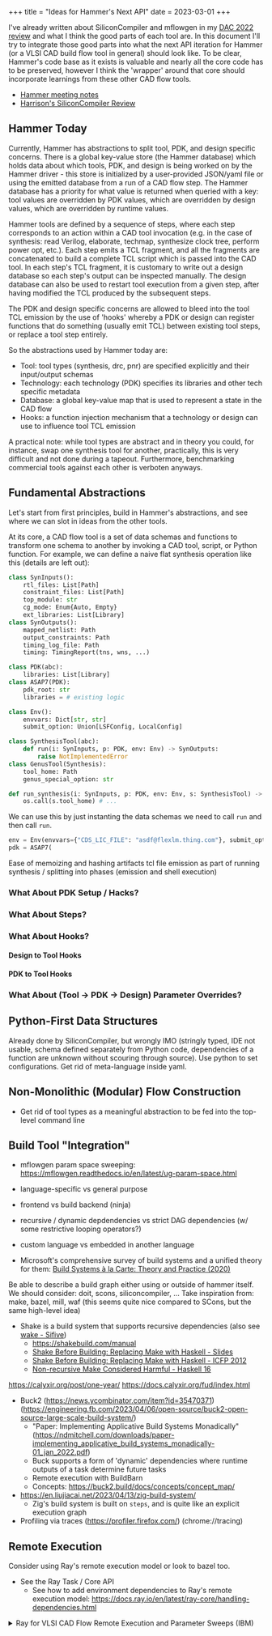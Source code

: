 +++
title = "Ideas for Hammer's Next API"
date = 2023-03-01
+++

I've already written about SiliconCompiler and mflowgen in my [DAC 2022 review](@/conference_reviews/dac_2022.md#cad-flow-tools) and what I think the good parts of each tool are.
In this document I'll try to integrate those good parts into what the next API iteration for Hammer (or a VLSI CAD build flow tool in general) should look like.
To be clear, Hammer's code base as it exists is valuable and nearly all the core code has to be preserved, however I think the 'wrapper' around that core should incorporate learnings from these other CAD flow tools.

- [Hammer meeting notes](https://docs.google.com/document/d/1nFXj-F26YS9GGl0igWOnuv0uaLlI9wcTRfKYwjU3S4k/edit#)
- [Harrison's SiliconCompiler Review](https://docs.google.com/presentation/d/1TwwHfEv5FyEZyY0Wwj8M4ltuM14dNI93JDCWACtDDA0/edit#slide=id.p)

## Hammer Today

Currently, Hammer has abstractions to split tool, PDK, and design specific concerns.
There is a global key-value store (the Hammer database) which holds data about which tools, PDK, and design is being worked on by the Hammer driver - this store is initialized by a user-provided JSON/yaml file or using the emitted database from a run of a CAD flow step.
The Hammer database has a priority for what value is returned when queried with a key: tool values are overridden by PDK values, which are overridden by design values, which are overridden by runtime values.

Hammer tools are defined by a sequence of steps, where each step corresponds to an action within a CAD tool invocation (e.g. in the case of synthesis: read Verilog, elaborate, techmap, synthesize clock tree, perform power opt, etc.).
Each step emits a TCL fragment, and all the fragments are concatenated to build a complete TCL script which is passed into the CAD tool.
In each step's TCL fragment, it is customary to write out a design database so each step's output can be inspected manually.
The design database can also be used to restart tool execution from a given step, after having modified the TCL produced by the subsequent steps.

The PDK and design specific concerns are allowed to bleed into the tool TCL emission by the use of 'hooks' whereby a PDK or design can register functions that do something (usually emit TCL) between existing tool steps, or replace a tool step entirely.

So the abstractions used by Hammer today are:

- Tool: tool types (synthesis, drc, pnr) are specified explicitly and their input/output schemas
- Technology: each technology (PDK) specifies its libraries and other tech specific metadata
- Database: a global key-value map that is used to represent a state in the CAD flow
- Hooks: a function injection mechanism that a technology or design can use to influence tool TCL emission

A practical note: while tool types are abstract and in theory you could, for instance, swap one synthesis tool for another, practically, this is very difficult and not done during a tapeout.
Furthermore, benchmarking commercial tools against each other is verboten anyways.

## Fundamental Abstractions

Let's start from first principles, build in Hammer's abstractions, and see where we can slot in ideas from the other tools.

At its core, a CAD flow tool is a set of data schemas and functions to transform one schema to another by invoking a CAD tool, script, or Python function.
For example, we can define a naive flat synthesis operation like this (details are left out):

```python
class SynInputs():
    rtl_files: List[Path]
    constraint_files: List[Path]
    top_module: str
    cg_mode: Enum{Auto, Empty}
    ext_libraries: List[Library]
class SynOutputs():
    mapped_netlist: Path
    output_constraints: Path
    timing_log_file: Path
    timing: TimingReport(tns, wns, ...)

class PDK(abc):
    libraries: List[Library]
class ASAP7(PDK):
    pdk_root: str
    libraries = # existing logic

class Env():
    envvars: Dict[str, str]
    submit_option: Union[LSFConfig, LocalConfig]

class SynthesisTool(abc):
    def run(i: SynInputs, p: PDK, env: Env) -> SynOutputs:
        raise NotImplementedError
class GenusTool(Synthesis):
    tool_home: Path
    genus_special_option: str

def run_synthesis(i: SynInputs, p: PDK, env: Env, s: SynthesisTool) -> SynOutputs:
    os.call(s.tool_home) # ...
```

We can use this by just instanting the data schemas we need to call `run` and then call `run`.

```python
env = Env(envvars={"CDS_LIC_FILE": "asdf@flexlm.thing.com"}, submit_option=LocalConfig)
pdk = ASAP7(
```

Ease of memoizing and hashing artifacts
tcl file emission as part of running synthesis / splitting into phases (emission and shell execution)

### What About PDK Setup / Hacks?

### What About Steps?

### What About Hooks?

#### Design to Tool Hooks

#### PDK to Tool Hooks

### What About (Tool -> PDK -> Design) Parameter Overrides?

## Python-First Data Structures

Already done by SiliconCompiler, but wrongly IMO (stringly typed, IDE not usable, schema defined separately from Python code, dependencies of a function are unknown without scouring through source).
Use python to set configurations. Get rid of meta-language inside yaml.

## Non-Monolithic (Modular) Flow Construction

- Get rid of tool types as a meaningful abstraction to be fed into the top-level command line

## Build Tool "Integration"

- mflowgen param space sweeping: https://mflowgen.readthedocs.io/en/latest/ug-param-space.html

- language-specific vs general purpose
- frontend vs build backend (ninja)
- recursive / dynamic depdendencies vs strict DAG dependencies (w/ some restrictive looping operators?)
- custom language vs embedded in another language
- Microsoft's comprehensive survey of build systems and a unified theory for them: [Build Systems à la Carte: Theory and Practice (2020)](https://www.microsoft.com/en-us/research/uploads/prod/2020/04/build-systems-jfp.pdf)

Be able to describe a build graph either using or outside of hammer itself. We should consider: doit, scons, siliconcompiler, ...
Take inspiration from: make, bazel, mill, waf (this seems quite nice compared to SCons, but the same high-level idea)

- Shake is a build system that supports recursive dependencies (also see [wake - Sifive](https://github.com/sifive/wake))
    - https://shakebuild.com/manual
    - [Shake Before Building: Replacing Make with Haskell - Slides](https://pdfs.semanticscholar.org/309f/beaa395906cd5c5554f8e3b5742f17656a22.pdf)
    - [Shake Before Building: Replacing Make with Haskell - ICFP 2012](https://ndmitchell.com/downloads/paper-shake_before_building-10_sep_2012.pdf)
    - [Non-recursive Make Considered Harmful - Haskell 16](http://simonmar.github.io/bib/papers/shake.pdf)

https://calyxir.org/post/one-year/
https://docs.calyxir.org/fud/index.html

- Buck2 (https://news.ycombinator.com/item?id=35470371) (https://engineering.fb.com/2023/04/06/open-source/buck2-open-source-large-scale-build-system/)
    - "Paper: Implementing Applicative Build Systems Monadically" (https://ndmitchell.com/downloads/paper-implementing_applicative_build_systems_monadically-01_jan_2022.pdf)
    - Buck supports a form of 'dynamic' dependencies where runtime outputs of a task determine future tasks
    - Remote execution with BuildBarn
    - Concepts: https://buck2.build/docs/concepts/concept_map/
- https://en.liujiacai.net/2023/04/13/zig-build-system/
    - Zig's build system is built on `steps`, and is quite like an explicit execution graph
- Profiling via traces (https://profiler.firefox.com/) (chrome://tracing)

## Remote Execution

Consider using Ray's remote execution model or look to bazel too.
- See the Ray Task / Core API
    - See how to add environment dependencies to Ray's remote execution model: https://docs.ray.io/en/latest/ray-core/handling-dependencies.html


<details>

<summary role="button" class="secondary">Ray for VLSI CAD Flow Remote Execution and Parameter Sweeps (IBM)</summary>

- https://www.anyscale.com/events/2022/06/23/ray-community-talks-june-22-2022 (+ youtube link to the talk)
    - Slides: https://speakerdeck.com/anyscale/ml-infused-digital-ic-design-workflows-on-the-hybrid-cloud

> Abstract: As the complexity of modern hardware systems explodes, fast and effective design space explorations for better integrated circuit (IC) implementations is becoming more and more difficult to achieve due to higher demands of computational resources. Recent years have seen increasing use of decision intelligence in IC design flows to navigate the design solution space in a more systematic and intelligent manner. To address these problems, we have been working on AI/ML-infused IC design orchestration in order 1) to enable the IC design environment on hybrid cloud platform so that we can easily scale up/down the workloads according to the computation demands; and 2) to produce higher quality of results (QoRs) in shorter total turnaround time (TAT). In this work, we will illustrate how we provide a scalable IC design workload execution that produces higher performance designs by utilizing AI/ML-driven automatic parameter tuning capability. We first demonstrate that we can build a cloud-based IC design environment including containerized digital design flow on Kubernetes clusters. Then, we extend the containerized design flow with the automatic parameter tuning capability using AI/ML techniques. Finally, we demonstrate that the automatic parameter tuning can be executed in a more scalable and distributable manner using the Ray platform. We will use the actual design environment setups, the code snippets, and results from the product IC designs as evidence that the proposed method can produce a higher quality of IC designs using the Ray-based automatic parameter tuning methodologies.

- They want to run a single block through CAD tools with different flow parameters (e.g. where to route clock grid, effort levels, various tool tweak options) and they want this done in parallel, automatically distributed throughout their cluster
- They have custom Docker images that contain their toolchains, networked filesystems for local workspaces/PDKs, and Ray to manage execution of jobs on their Kubernetes cluster
- CI/CD pipeline using containerized flow: Jenkins pod to launch jobs on checkins, Centos worker pods, MongoDB metrics collection pod, Flask dashboard pod
- They have an ML-based "FlowTuner" which receives the design space of flow parameters, has a search algorithm, and tries to find the best tool config by executing a bunch of jobs
- EXAMPLE: floorplan dimension sweeping - for a new design checkin, sweep floorplans from large to small to see the critical point where density is optimized and critical path is reasonable and PnR tool terminates successfully
    - See slide 20: for example Ray remote usage - the remote function just invokes a Makefile
    - They don't use Ray to partition out build steps, but rather just for invoking a full RTL->GDS flow on a many nodes (with different flow parameters) with remote function invocations

- Blog post writeup of the same content: [Infusing AI and ML into integrated circuit design for faster chip delivery, better chip performance (IBM)](https://www.anyscale.com/blog/infusing-ai-and-ml-into-integrated-circuit-design-for-faster-chip-delivery)

</details>
